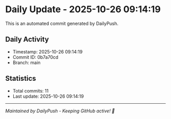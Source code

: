 # Daily Update - 2025-10-26 09:14:19

This is an automated commit generated by DailyPush.

## Daily Activity
- Timestamp: 2025-10-26 09:14:19
- Commit ID: 0b7a70cd
- Branch: main

## Statistics
- Total commits: 11
- Last update: 2025-10-26 09:14:19

---
*Maintained by DailyPush - Keeping GitHub active! 🚀*
